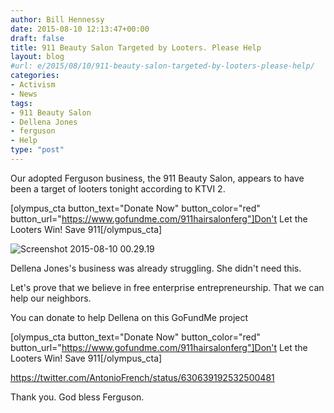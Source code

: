 ```yaml
---
author: Bill Hennessy
date: 2015-08-10 12:13:47+00:00
draft: false
title: 911 Beauty Salon Targeted by Looters. Please Help
layout: blog
#url: e/2015/08/10/911-beauty-salon-targeted-by-looters-please-help/
categories:
- Activism
- News
tags:
- 911 Beauty Salon
- Dellena Jones
- ferguson
- Help
type: "post"
---
```


Our adopted Ferguson business, the 911 Beauty Salon, appears to have been a target of looters tonight according to KTVI 2.

[olympus_cta button_text="Donate Now" button_color="red" button_url="https://www.gofundme.com/911hairsalonferg"]Don't Let the Looters Win! Save 911[/olympus_cta]

![Screenshot 2015-08-10 00.29.19](https://hennessysview.com/wp-content/uploads/2015/08/Screenshot-2015-08-10-00.29.19.png)


Dellena Jones's business was already struggling. She didn't need this.

Let's prove that we believe in free enterprise entrepreneurship. That we can help our neighbors.

You can donate to help Dellena on this GoFundMe project

[olympus_cta button_text="Donate Now" button_color="red" button_url="https://www.gofundme.com/911hairsalonferg"]Don't Let the Looters Win! Save 911[/olympus_cta]

https://twitter.com/AntonioFrench/status/630639192532500481

Thank you. God bless Ferguson.


